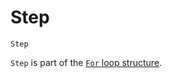 <!--structure-->
Step
====

```eppabasic
Step
```

`Step` is part of the [`For` loop structure](manual:for).
